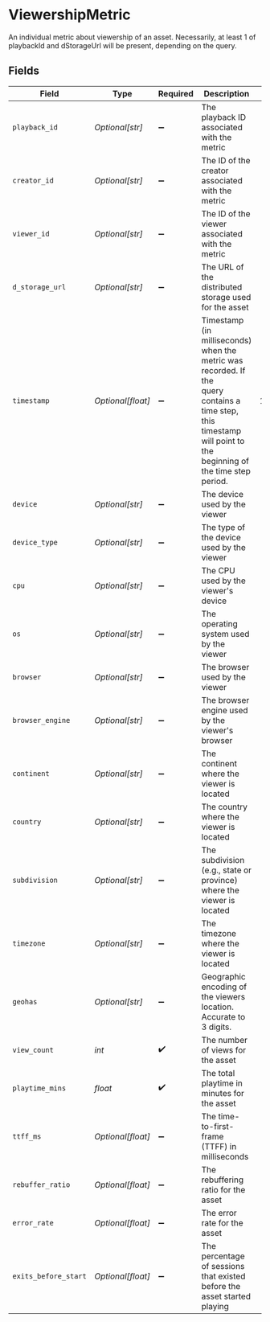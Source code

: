 # ViewershipMetric

An individual metric about viewership of an asset. Necessarily, at least
1 of playbackId and dStorageUrl will be present, depending on the query.



## Fields

| Field                                                                                                                                                             | Type                                                                                                                                                              | Required                                                                                                                                                          | Description                                                                                                                                                       | Example                                                                                                                                                           |
| ----------------------------------------------------------------------------------------------------------------------------------------------------------------- | ----------------------------------------------------------------------------------------------------------------------------------------------------------------- | ----------------------------------------------------------------------------------------------------------------------------------------------------------------- | ----------------------------------------------------------------------------------------------------------------------------------------------------------------- | ----------------------------------------------------------------------------------------------------------------------------------------------------------------- |
| `playback_id`                                                                                                                                                     | *Optional[str]*                                                                                                                                                   | :heavy_minus_sign:                                                                                                                                                | The playback ID associated with the metric                                                                                                                        |                                                                                                                                                                   |
| `creator_id`                                                                                                                                                      | *Optional[str]*                                                                                                                                                   | :heavy_minus_sign:                                                                                                                                                | The ID of the creator associated with the metric                                                                                                                  |                                                                                                                                                                   |
| `viewer_id`                                                                                                                                                       | *Optional[str]*                                                                                                                                                   | :heavy_minus_sign:                                                                                                                                                | The ID of the viewer associated with the metric                                                                                                                   |                                                                                                                                                                   |
| `d_storage_url`                                                                                                                                                   | *Optional[str]*                                                                                                                                                   | :heavy_minus_sign:                                                                                                                                                | The URL of the distributed storage used for the asset                                                                                                             |                                                                                                                                                                   |
| `timestamp`                                                                                                                                                       | *Optional[float]*                                                                                                                                                 | :heavy_minus_sign:                                                                                                                                                | Timestamp (in milliseconds) when the metric was recorded. If the<br/>query contains a time step, this timestamp will point to the<br/>beginning of the time step period.<br/> | 1587667174725                                                                                                                                                     |
| `device`                                                                                                                                                          | *Optional[str]*                                                                                                                                                   | :heavy_minus_sign:                                                                                                                                                | The device used by the viewer                                                                                                                                     |                                                                                                                                                                   |
| `device_type`                                                                                                                                                     | *Optional[str]*                                                                                                                                                   | :heavy_minus_sign:                                                                                                                                                | The type of the device used by the viewer                                                                                                                         |                                                                                                                                                                   |
| `cpu`                                                                                                                                                             | *Optional[str]*                                                                                                                                                   | :heavy_minus_sign:                                                                                                                                                | The CPU used by the viewer's device                                                                                                                               |                                                                                                                                                                   |
| `os`                                                                                                                                                              | *Optional[str]*                                                                                                                                                   | :heavy_minus_sign:                                                                                                                                                | The operating system used by the viewer                                                                                                                           |                                                                                                                                                                   |
| `browser`                                                                                                                                                         | *Optional[str]*                                                                                                                                                   | :heavy_minus_sign:                                                                                                                                                | The browser used by the viewer                                                                                                                                    |                                                                                                                                                                   |
| `browser_engine`                                                                                                                                                  | *Optional[str]*                                                                                                                                                   | :heavy_minus_sign:                                                                                                                                                | The browser engine used by the viewer's browser                                                                                                                   |                                                                                                                                                                   |
| `continent`                                                                                                                                                       | *Optional[str]*                                                                                                                                                   | :heavy_minus_sign:                                                                                                                                                | The continent where the viewer is located                                                                                                                         |                                                                                                                                                                   |
| `country`                                                                                                                                                         | *Optional[str]*                                                                                                                                                   | :heavy_minus_sign:                                                                                                                                                | The country where the viewer is located                                                                                                                           |                                                                                                                                                                   |
| `subdivision`                                                                                                                                                     | *Optional[str]*                                                                                                                                                   | :heavy_minus_sign:                                                                                                                                                | The subdivision (e.g., state or province) where the viewer is<br/>located<br/>                                                                                    |                                                                                                                                                                   |
| `timezone`                                                                                                                                                        | *Optional[str]*                                                                                                                                                   | :heavy_minus_sign:                                                                                                                                                | The timezone where the viewer is located                                                                                                                          |                                                                                                                                                                   |
| `geohas`                                                                                                                                                          | *Optional[str]*                                                                                                                                                   | :heavy_minus_sign:                                                                                                                                                | Geographic encoding of the viewers location. Accurate to 3 digits.                                                                                                |                                                                                                                                                                   |
| `view_count`                                                                                                                                                      | *int*                                                                                                                                                             | :heavy_check_mark:                                                                                                                                                | The number of views for the asset                                                                                                                                 |                                                                                                                                                                   |
| `playtime_mins`                                                                                                                                                   | *float*                                                                                                                                                           | :heavy_check_mark:                                                                                                                                                | The total playtime in minutes for the asset                                                                                                                       |                                                                                                                                                                   |
| `ttff_ms`                                                                                                                                                         | *Optional[float]*                                                                                                                                                 | :heavy_minus_sign:                                                                                                                                                | The time-to-first-frame (TTFF) in milliseconds                                                                                                                    |                                                                                                                                                                   |
| `rebuffer_ratio`                                                                                                                                                  | *Optional[float]*                                                                                                                                                 | :heavy_minus_sign:                                                                                                                                                | The rebuffering ratio for the asset                                                                                                                               |                                                                                                                                                                   |
| `error_rate`                                                                                                                                                      | *Optional[float]*                                                                                                                                                 | :heavy_minus_sign:                                                                                                                                                | The error rate for the asset                                                                                                                                      |                                                                                                                                                                   |
| `exits_before_start`                                                                                                                                              | *Optional[float]*                                                                                                                                                 | :heavy_minus_sign:                                                                                                                                                | The percentage of sessions that existed before the asset started<br/>playing<br/>                                                                                 |                                                                                                                                                                   |